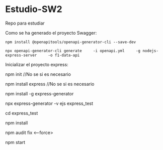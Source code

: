# Estudio-SW2
Repo para estudiar

Como se ha generado el proyecto Swagger:

    npm install @openapitools/openapi-generator-cli --save-dev
    
    npx openapi-generator-cli generate     -i openapi.yml     -g nodejs-express-server     -o f1-data-api


Inicializar el proyecto express:

npm init //No se si es necesario

npm install express //No se si es necesario

npm install -g express-generator

npx express-generator -v ejs express_test

cd express_test

npm install

npm audit fix <--force>

npm start

